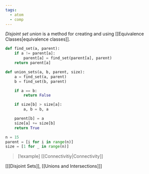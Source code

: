 ```yaml
---
tags:
  - atom
  - comp
---
```

*Disjoint set union* is a method for creating and using [[Equivalence Classes|equivalence classes]].

```python
def find_set(a, parent): 
    if a != parent[a]:
        parent[a] = find_set(parent[a], parent)
    return parent[a]

def union_sets(a, b, parent, size): 
    a = find_set(a, parent)
    b = find_set(b, parent)

    if a == b:
        return False

    if size[b] > size[a]: 
        a, b = b, a

    parent[b] = a
    size[a] += size[b]
    return True

n = 15
parent = [i for i in range(n)]
size = [1 for _ in range(n)]
```

> [!example] [[Connectivitiy|Connectivity]]

\[[[Disjoint Sets]], [[Unions and Intersections]]\]